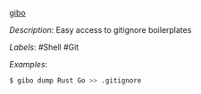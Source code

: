 [gibo](https://github.com/simonwhitaker/gibo)

*Description*: Easy access to gitignore boilerplates

*Labels*: #Shell #Git

*Examples*:

```bash
$ gibo dump Rust Go >> .gitignore
```
